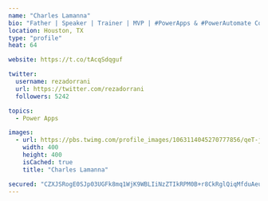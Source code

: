 ```yaml
---
name: "Charles Lamanna"
bio: "Father | Speaker | Trainer | MVP | #PowerApps & #PowerAutomate Community Super User | YouTuber Right-pointing triangle http://youtube.com/c/rezadorrani | Learn - Share - Clockwise rightwards and leftwards open circle arrows"
location: Houston, TX
type: "profile"
heat: 64

website: https://t.co/tAcqSdqguf

twitter:
  username: rezadorrani
  url: https://twitter.com/rezadorrani
  followers: 5242

topics:
  - Power Apps

images:
  - url: https://pbs.twimg.com/profile_images/1063114045270777856/qeT-jpWr_400x400.jpg
    width: 400
    height: 400
    isCached: true
    title: "Charles Lamanna"

secured: "CZXJSRogE0SJp03UGFk8mq1WjK9WBLIiNzZTIkRPM0B+r8CkRglQiqMfduAeur6O3Y1qAq8WuAx8941qSCNjB4C2PXNCarSu3Cddhh7XFLCXIV3R+liExqnrPyAyETUVaD9adyI5Ql+CW87riUM/I80Yt04VkICye2aymKr9LIoWyxkKstlJfUvEv1xh3jPZS2B+eU7JqgOHZvLpdp+REvImf97QWyWM+YyhJ7DpV/Ch0Gb3ImEfAdfm931AJStVXRDKppq0blZK+3l39cV2yEnWbVmqRS0pU6Uog/Ti/CkZu/z+SotJF7SOgIVQzcr5q042jLK44FlVUkOpfLzMfKGTC3Pl9QDqyYbVYdpEXmhtjysHqWZF+edrW/LUekQxVxKKoR0za9KUa3OIqHaTti4bJ436+wPMbjoU54tMbCE=;4AgZDiE6KQwf5VFid7Yavg=="
---
```


